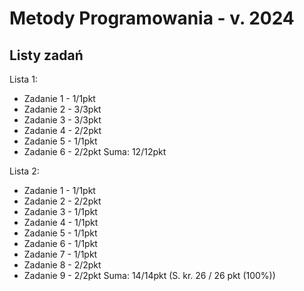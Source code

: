 # Metody Programowania - v. 2024


## Listy zadań
Lista 1:
- Zadanie 1 - 1/1pkt
- Zadanie 2 - 3/3pkt
- Zadanie 3 - 3/3pkt
- Zadanie 4 - 2/2pkt
- Zadanie 5 - 1/1pkt
- Zadanie 6 - 2/2pkt
Suma: 12/12pkt

Lista 2:
- Zadanie 1 - 1/1pkt
- Zadanie 2 - 2/2pkt
- Zadanie 3 - 1/1pkt
- Zadanie 4 - 1/1pkt
- Zadanie 5 - 1/1pkt
- Zadanie 6 - 1/1pkt
- Zadanie 7 - 1/1pkt
- Zadanie 8 - 2/2pkt
- Zadanie 9 - 2/2pkt
Suma: 14/14pkt (S. kr. 26 / 26 pkt (100%))


